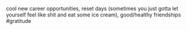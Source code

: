 cool new career opportunities, reset days (sometimes you just gotta let yourself feel like shit and eat some ice cream), good/healthy friendships #gratitude

